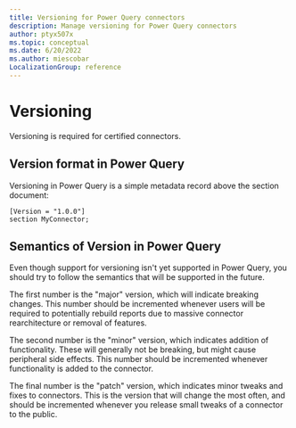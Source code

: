```yaml
---
title: Versioning for Power Query connectors
description: Manage versioning for Power Query connectors
author: ptyx507x
ms.topic: conceptual
ms.date: 6/20/2022
ms.author: miescobar
LocalizationGroup: reference
---
```


# Versioning

Versioning is required for certified connectors.

## Version format in Power Query

Versioning in Power Query is a simple metadata record above the section document:

```powerquery-m
[Version = "1.0.0"]
section MyConnector;
```

## Semantics of Version in Power Query

Even though support for versioning isn't yet supported in Power Query, you should try to follow the semantics that will be supported in the future.

The first number is the "major" version, which will indicate breaking changes. This number should be incremented whenever users will be required to potentially rebuild reports due to massive connector rearchitecture or removal of features.

The second number is the "minor" version, which indicates addition of functionality. These will generally not be breaking, but might cause peripheral side effects. This number should be incremented whenever functionality is added to the connector.

The final number is the "patch" version, which indicates minor tweaks and fixes to connectors. This is the version that will change the most often, and should be incremented whenever you release small tweaks of a connector to the public.

